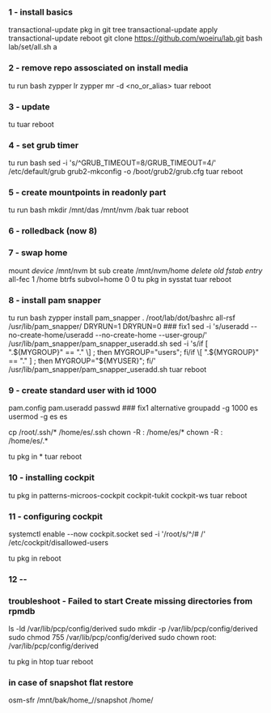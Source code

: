 ### 1 - install basics
transactional-update pkg in git tree
transactional-update apply
transactional-update reboot
git clone https://github.com/woeiru/lab.git
bash lab/set/all.sh a

### 2 - remove repo assosciated on install media
tu run bash
	zypper lr
	zypper mr -d <no_or_alias>
tuar
reboot

### 3 - update
tu
tuar
reboot

### 4 - set grub timer
tu run bash
    sed -i 's/^GRUB_TIMEOUT=8/GRUB_TIMEOUT=4/' /etc/default/grub
	grub2-mkconfig -o /boot/grub2/grub.cfg
tuar
reboot

### 5 - create mountpoints in readonly part
tu run bash
    mkdir /mnt/das /mnt/nvm /bak
tuar
reboot

### 6 - rolledback (now 8)

### 7 - swap home
mount *device* /mnt/nvm
bt sub create /mnt/nvm/home
*delete old fstab entry*
all-fec 1 /home btrfs subvol=home 0 0
tu pkg in sysstat
tuar
reboot

### 8 - install pam snapper
tu run bash
    zypper install pam_snapper
    . /root/lab/dot/bashrc
    all-rsf /usr/lib/pam_snapper/ DRYRUN=1 DRYRUN=0
    ### fix1 
    sed -i 's/useradd --no-create-home/useradd --no-create-home --user-group/' /usr/lib/pam_snapper/pam_snapper_useradd.sh
    sed -i 's/if \[ ".${MYGROUP}" == "." \] ; then MYGROUP="users"; fi/if \[ ".${MYGROUP}" == "." \] ; then MYGROUP="${MYUSER}"; fi/' /usr/lib/pam_snapper/pam_snapper_useradd.sh
tuar
reboot

### 9 - create standard user with id 1000
pam.config
pam.useradd <username> <usergroup>
passwd <username>
    ### fix1 alternative
    groupadd -g 1000 es
    usermod -g es es

cp /root/.ssh/* /home/es/.ssh
chown -R <username>: /home/es/*
chown -R <username>: /home/es/.*

tu pkg in *
tuar
reboot

### 10 - installing cockpit
tu pkg in patterns-microos-cockpit cockpit-tukit cockpit-ws
tuar
reboot

### 11 - configuring cockpit
systemctl enable --now cockpit.socket
sed -i '/root/s/^/# /' /etc/cockpit/disallowed-users

tu pkg in
reboot

### 12 -- 
### troubleshoot - Failed to start Create missing directories from rpmdb
ls -ld /var/lib/pcp/config/derived
sudo mkdir -p /var/lib/pcp/config/derived
sudo chmod 755 /var/lib/pcp/config/derived
sudo chown root: /var/lib/pcp/config/derived

tu pkg in htop
tuar
reboot

### in case of snapshot flat restore
osm-sfr /mnt/bak/home_<username>/<sNr>/snapshot /home/<username>
